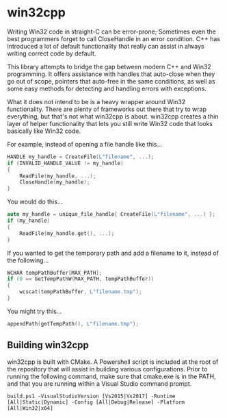 # win32cpp

Writing Win32 code in straight-C can be error-prone; Sometimes even the best programmers forget to call CloseHandle in an error condition. C++ has introduced a lot of default functionality that really can assist in always writing correct code by default.

This library attempts to bridge the gap between modern C++ and Win32 programming. It offers assistance with handles that auto-close when they go out of scope, pointers that auto-free in the same conditions, as well as some easy methods for detecting and handling errors with exceptions.

What it does not intend to be is a heavy wrapper around Win32 functionality. There are plenty of frameworks out there that try to wrap everything, but that's not what win32cpp is about. win32cpp creates a thin layer of helper functionality that lets you still write Win32 code that looks basically like Win32 code.

For example, instead of opening a file handle like this...

```c++
HANDLE my_handle = CreateFile(L"filename", ...);
if (INVALID_HANDLE_VALUE != my_handle)
{
    ReadFile(my_handle, ...);
    CloseHandle(my_handle);
}
```

You would do this...

```c++
auto my_handle = unique_file_handle{ CreateFile(L"filename", ...) };
if (my_handle)
{
    ReadFile(my_handle.get(), ...);
}
```

If you wanted to get the temporary path and add a filename to it, instead of the following...

```c++
WCHAR tempPathBuffer[MAX_PATH];
if (0 == GetTempPathW(MAX_PATH, tempPathBuffer))
{
    wcscat(tempPathBuffer, L"filename.tmp");
}
```

You might try this...

```c++
appendPath(getTempPath(), L"filename.tmp");
```

## Building win32cpp

win32cpp is built with CMake. A Powershell script is included at the root of the repository that will assist in building various configurations. Prior to running the following command, make sure that cmake.exe is in the PATH, and that you are running within a Visual Studio command prompt.

`build.ps1 -VisualStudioVersion [Vs2015|Vs2017] -Runtime [All|Static|Dynamic] -Config [All|Debug|Release] -Platform [All|Win32|x64]`
